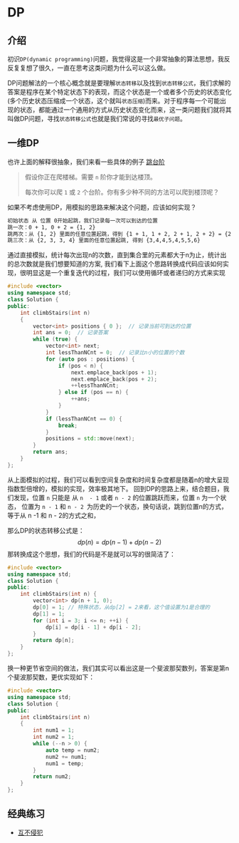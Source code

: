 # DP

## 介绍

初识`DP(dynamic programming)`问题，我觉得这是一个非常抽象的算法思想，我反反复复想了很久，一直在思考这类问题为什么可以这么做。

DP问题解法的一个核心概念就是要理解`状态转移`以及找到`状态转移公式`，我们求解的答案是程序在某个特定状态下的表现，而这个状态是一个或者多个历史的状态变化(多个历史状态压缩成一个状态，这个就叫`状态压缩`)而来。对于程序每一个可能出现的状态，都能通过一个通用的方式从历史状态变化而来，这一类问题我们就将其叫做DP问题，寻找`状态转移公式`也就是我们常说的寻找`最优子问题`。

## 一维DP

也许上面的解释很抽象，我们来看一些具体的例子 [跳台阶](https://leetcode.cn/problems/climbing-stairs/description/)

> 假设你正在爬楼梯。需要 `n` 阶你才能到达楼顶。
>
> 每次你可以爬 `1` 或 `2` 个台阶。你有多少种不同的方法可以爬到楼顶呢？

如果不考虑使用DP，用模拟的思路来解决这个问题，应该如何实现？

```tex
初始状态 从 位置 0开始起跳，我们记录每一次可以到达的位置
跳一次：0 + 1, 0 + 2 = {1, 2}
跳两次：从 {1, 2} 里面的任意位置起跳，得到 {1 + 1, 1 + 2, 2 + 1, 2 + 2} = {2,3,3,4}
跳三次：从 {2, 3, 3, 4} 里面的任意位置起跳, 得到 {3,4,4,5,4,5,5,6}
```

通过直接模拟，统计每次出现n的次数，直到集合里的元素都大于n为止，统计出的总次数就是我们想要知道的方案,
我们看下上面这个思路转换成代码应该如何实现，很明显这是一个重复迭代的过程，我们可以使用循环或者递归的方式来实现

```c++
#include <vector>
using namespace std;
class Solution {
public:
    int climbStairs(int n)
    {
        vector<int> positions { 0 };  // 记录当前可到达的位置
        int ans = 0;  // 记录答案
        while (true) {
            vector<int> next;
            int lessThanNCnt = 0;  // 记录比n小的位置的个数
            for (auto pos : positions) {
                if (pos < n) {
                    next.emplace_back(pos + 1);
                    next.emplace_back(pos + 2);
                    ++lessThanNCnt;
                } else if (pos == n) {
                    ++ans;
                }
            }
            if (lessThanNCnt == 0) {
                break;
            }
            positions = std::move(next);
        }
        return ans;
    }
};
```

从上面模拟的过程，我们可以看到空间复杂度和时间复杂度都是随着n的增大呈现指数型倍增的，模拟的实现，效率极其地下。
回到DP的思路上来，结合题目，我们发现，位置 `n` 只能是 从 `n  - 1` 或者 `n - 2` 的位置跳跃而来，位置 `n` 为一个状态，
位置为 `n - 1` 和 `n - 2 `为历史的一个状态，换句话说，跳到位置n的方式，等于从 n -1 和 n - 2的方式之和，

那么DP的状态转移公式是：
$$
dp(n) = dp(n -1) + dp(n - 2)
$$
那转换成这个思想，我们的代码是不是就可以写的很简洁了：

```c++
#include <vector>
using namespace std;
class Solution {
public:
    int climbStairs(int n) {
        vector<int> dp(n + 1, 0);
        dp[0] = 1; // 特殊状态，从dp[2] = 2来看，这个值设置为1是合理的
        dp[1] = 1;
        for (int i = 3; i <= n; ++i) {
            dp[i] = dp[i - 1] + dp[i - 2];
        }
        return dp[n];
    }
};
```

换一种更节省空间的做法，我们其实可以看出这是一个斐波那契数列，答案是第n个斐波那契数，更优实现如下：

```c++
#include <vector>
using namespace std;
class Solution {
public:
    int climbStairs(int n)
    {
        int num1 = 1;
        int num2 = 1;
        while (--n > 0) {
            auto temp = num2;
            num2 += num1;
            num1 = temp;
        }
        return num2;
    }
};
```

## 经典练习

- [互不侵犯](practice/luogu_p1896.md)